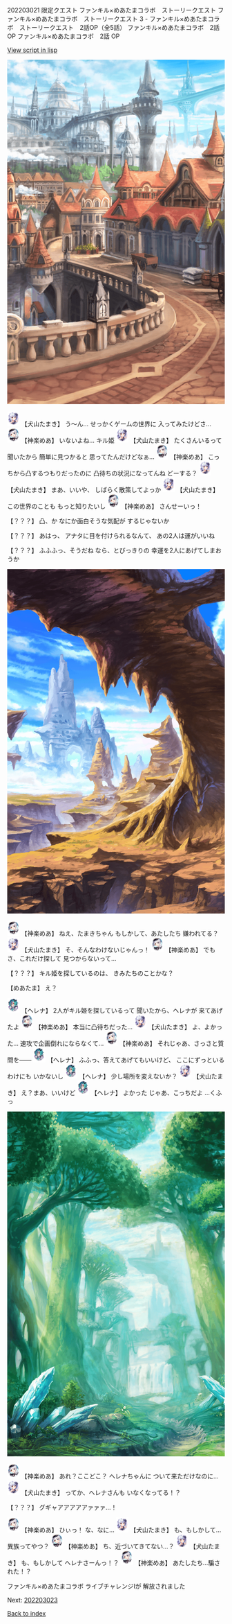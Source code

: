 202203021 限定クエスト  ファンキル×めあたまコラボ　ストーリークエスト ファンキル×めあたまコラボ　ストーリークエスト 3 - ファンキル×めあたまコラボ　ストーリークエスト　2話OP（全5話） ファンキル×めあたまコラボ　2話 OP ファンキル×めあたまコラボ　2話 OP

[View script in lisp](../scripts/202203021.txt)

![town.png](../images/backgrounds/town.png)

<img src="../images/units/5303721.png" alt="5303721.png" height="34"/>
【犬山たまき】
う～ん…
せっかくゲームの世界に
入ってみたけどさ…

<img src="../images/units/5105021.png" alt="5105021.png" height="34"/>
【神楽めあ】
いないよね…
キル姫

<img src="../images/units/5303721.png" alt="5303721.png" height="34"/>
【犬山たまき】
たくさんいるって聞いたから
簡単に見つかると
思ってたんだけどなぁ…

<img src="../images/units/5105021.png" alt="5105021.png" height="34"/>
【神楽めあ】
こっちから凸するつもりだったのに
凸待ちの状況になってんね
どーする？

<img src="../images/units/5303721.png" alt="5303721.png" height="34"/>
【犬山たまき】
まあ、いいや、
しばらく散策してよっか

<img src="../images/units/5303721.png" alt="5303721.png" height="34"/>
【犬山たまき】
この世界のことも
もっと知りたいし

<img src="../images/units/5105021.png" alt="5105021.png" height="34"/>
【神楽めあ】
さんせーいっ！

【？？？】
凸、か
なにか面白そうな気配が
するじゃないか

【？？？】
あはっ、
アナタに目を付けられるなんて、
あの2人は運がいいね

【？？？】
ふふふっ、そうだね
なら、とびっきりの
幸運を2人にあげてしまおうか

![wild.png](../images/backgrounds/wild.png)

<img src="../images/units/5105021.png" alt="5105021.png" height="34"/>
【神楽めあ】
ねえ、たまきちゃん
もしかして、あたしたち
嫌われてる？

<img src="../images/units/5303721.png" alt="5303721.png" height="34"/>
【犬山たまき】
そ、そんなわけないじゃんっ！

<img src="../images/units/5105021.png" alt="5105021.png" height="34"/>
【神楽めあ】
でもさ、これだけ探して
見つからないって…

【？？？】
キル姫を探しているのは、
きみたちのことかな？

【めあたま】
え？

<img src="../images/units/5302811.png" alt="5302811.png" height="34"/>
【ヘレナ】
2人がキル姫を探しているって
聞いたから、ヘレナが
来てあげたよ

<img src="../images/units/5105021.png" alt="5105021.png" height="34"/>
【神楽めあ】
本当に凸待ちだった…

<img src="../images/units/5303721.png" alt="5303721.png" height="34"/>
【犬山たまき】
よ、よかった…
速攻で企画倒れにならなくて…

<img src="../images/units/5105021.png" alt="5105021.png" height="34"/>
【神楽めあ】
それじゃあ、さっさと質問を――

<img src="../images/units/5302811.png" alt="5302811.png" height="34"/>
【ヘレナ】
ふふっ、答えてあげてもいいけど、
ここにずっといるわけにも
いかないし

<img src="../images/units/5302811.png" alt="5302811.png" height="34"/>
【ヘレナ】
少し場所を変えないか？

<img src="../images/units/5303721.png" alt="5303721.png" height="34"/>
【犬山たまき】
え？まあ、いいけど

<img src="../images/units/5302811.png" alt="5302811.png" height="34"/>
【ヘレナ】
よかった
じゃあ、こっちだよ
…くふっ

![forest.png](../images/backgrounds/forest.png)

<img src="../images/units/5105021.png" alt="5105021.png" height="34"/>
【神楽めあ】
あれ？ここどこ？
ヘレナちゃんに
ついて来ただけなのに…

<img src="../images/units/5303721.png" alt="5303721.png" height="34"/>
【犬山たまき】
ってか、ヘレナさんも
いなくなってる！？

【？？？】
グギャアアアアアァァァ…！

<img src="../images/units/5105021.png" alt="5105021.png" height="34"/>
【神楽めあ】
ひぃっ！
な、なに…

<img src="../images/units/5303721.png" alt="5303721.png" height="34"/>
【犬山たまき】
も、もしかして…
異族ってやつ？

<img src="../images/units/5105021.png" alt="5105021.png" height="34"/>
【神楽めあ】
ち、近づいてきてない…？

<img src="../images/units/5303721.png" alt="5303721.png" height="34"/>
【犬山たまき】
も、もしかして
ヘレナさーんっ！？

<img src="../images/units/5105021.png" alt="5105021.png" height="34"/>
【神楽めあ】
あたしたち…騙された！？

ファンキル×めあたまコラボ
ライブチャレンジⅠが
解放されました


Next: [202203023](202203023.md)

[Back to index](index.md)
